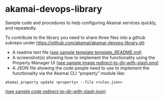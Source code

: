 # akamai-devops-library
Sample code and procedures to help configuring Akamai services quickly, and repeatedly. 

To contribute to the library you need to share three files into a github subrepo under https://github.com/akamai/akamai-devops-library.git: 

* A readme text file [(see sample template template_README.md)](./template_README.md)
* A screenshot(s) showing how to implement the functionality using the Property Manager UI [(see sample image redirect-to-dir-with-slash.png)](./redirect-to-dir-with-slash.png)
* A JSON file showing the code people need to use to implement the functionality via the Akamai CLI “property” module like:
```
akamai property update <property> --file <rules.json>
```
[(see sample code redirect-to-dir-with-slash.json)](./redirect-to-dir-with-slash.json)
